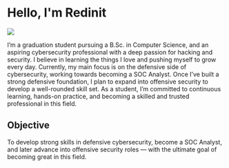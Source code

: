 # Hello, I'm Redinit
<a href="add linkedin here"><img src="https://img.shields.io/badge/-LinkedIn-0072b1?&style=for-the-badge&logo=linkedin&logoColor=white" /></a>

I’m a graduation student pursuing a B.Sc. in Computer Science, and an aspiring cybersecurity professional with a deep passion for hacking and security. I believe in learning the things I love and pushing myself to grow every day. Currently, my main focus is on the defensive side of cybersecurity, working towards becoming a SOC Analyst. Once I’ve built a strong defensive foundation, I plan to expand into offensive security to develop a well-rounded skill set. As a student, I’m committed to continuous learning, hands-on practice, and becoming a skilled and trusted professional in this field.

## Objective

To develop strong skills in defensive cybersecurity, become a SOC Analyst, and later advance into offensive security roles — with the ultimate goal of becoming great in this field.


